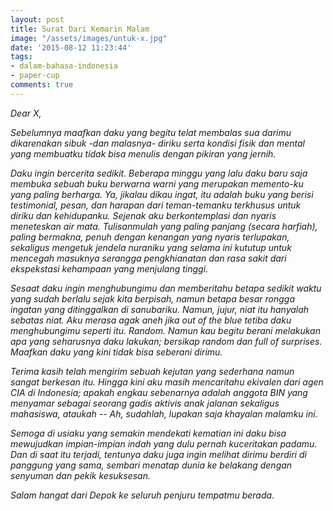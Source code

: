 ```yaml
---
layout: post
title: Surat Dari Kemarin Malam
image: "/assets/images/untuk-x.jpg"
date: '2015-08-12 11:23:44'
tags:
- dalam-bahasa-indonesia
- paper-cup
comments: true
---
```


*Dear X,*

*Sebelumnya maafkan daku yang begitu telat membalas sua darimu dikarenakan sibuk -dan malasnya- diriku serta kondisi fisik dan mental yang membuatku tidak bisa menulis dengan pikiran yang jernih.*

*Daku ingin bercerita sedikit. Beberapa minggu yang lalu daku baru saja membuka sebuah buku berwarna warni yang merupakan memento-ku yang paling berharga. Ya, jikalau dikau ingat, itu adalah buku yang berisi testimonial, pesan, dan harapan dari teman-temanku terkhusus untuk diriku dan kehidupanku. Sejenak aku berkontemplasi dan nyaris meneteskan air mata. Tulisanmulah yang paling panjang (secara harfiah), paling bermakna, penuh dengan kenangan yang nyaris terlupakan, sekaligus mengetuk jendela nuraniku yang selama ini kututup untuk mencegah masuknya serangga pengkhianatan dan rasa sakit dari ekspekstasi kehampaan yang menjulang tinggi.*

*Sesaat daku ingin menghubungimu dan memberitahu betapa sedikit waktu yang sudah berlalu sejak kita berpisah, namun betapa besar rongga ingatan yang ditinggalkan di sanubariku. Namun, jujur, niat itu hanyalah sebatas niat. Aku merasa agak aneh jika out of the blue tetiba daku menghubungimu seperti itu. Random. Namun kau begitu berani melakukan apa yang seharusnya daku lakukan; bersikap random dan full of surprises. Maafkan daku yang kini tidak bisa seberani dirimu.*

*Terima kasih telah mengirim sebuah kejutan yang sederhana namun sangat berkesan itu. Hingga kini aku masih mencaritahu ekivalen dari agen CIA di Indonesia; apakah engkau sebenarnya adalah anggota BIN yang menyamar sebagai seorang gadis aktivis anak jalanan sekaligus mahasiswa, ataukah -- Ah, sudahlah, lupakan saja khayalan malamku ini.*

*Semoga di usiaku yang semakin mendekati kematian ini daku bisa mewujudkan impian-impian indah yang dulu pernah kuceritakan padamu. Dan di saat itu terjadi, tentunya daku juga ingin melihat dirimu berdiri di panggung yang sama, sembari menatap dunia ke belakang dengan senyuman dan pekik kesuksesan.*

*Salam hangat dari Depok ke seluruh penjuru tempatmu berada.*